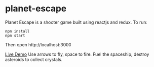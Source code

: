 # planet-escape
Planet Escape is a shooter game built using reactjs and redux. To run:

    npm install
    npm start

Then open http://localhost:3000

[Live Demo](http://lampla.net)
Use arrows to fly, space to fire. Fuel the spaceship, destroy asteroids to collect crystals.